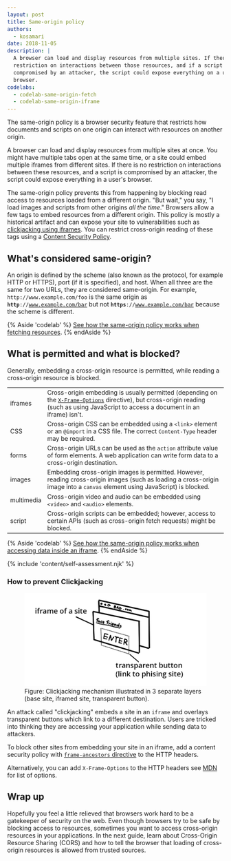 ```yaml
---
layout: post
title: Same-origin policy
authors:
  - kosamari
date: 2018-11-05
description: |
  A browser can load and display resources from multiple sites. If there is no
  restriction on interactions between those resources, and if a script is
  compromised by an attacker, the script could expose everything on a user's
  browser.
codelabs:
  - codelab-same-origin-fetch
  - codelab-same-origin-iframe
---
```


The same-origin policy is a browser security feature that restricts how
documents and scripts on one origin can interact with resources
on another origin.

A browser can load and display resources from multiple sites at once. You might have
multiple tabs open at the same time, or a site could embed multiple iframes from
different sites. If there is no restriction on interactions between these
resources, and a script is compromised by an attacker, the script could
expose everything in a user's browser.

The same-origin policy prevents this from happening by blocking read access to
resources loaded from a different origin. "But wait," you say, "I load images
and scripts from other origins _all the time_." Browsers allow a few tags to
embed resources from a different origin. This policy is mostly a historical
artifact and can expose your site to vulnerabilities such as [clickjacking using
iframes](#how-to-prevent-clickjacking). You can restrict cross-origin reading
of these tags using a [Content Security
Policy](https://developers.google.com/web/fundamentals/security/csp/).

## What's considered same-origin?

An origin is defined by the scheme (also known as the  protocol, for example
HTTP or HTTPS), port (if it is specified), and host. When all three are the same
for two URLs, they are considered same-origin. For example,
`http://www.example.com/foo` is the same origin as
<code><strong>http</strong>://www.example.com/bar</code>
but not <code><strong>https</strong>://www.example.com/bar</code>
because the scheme is different.

{% Aside 'codelab' %}
[See how the same-origin policy works when fetching resources](/codelab-same-origin-fetch).
{% endAside %}

## What is permitted and what is blocked?

Generally, embedding a cross-origin resource is permitted, while reading a
cross-origin resource is blocked.

<div class="w-table-wrapper">
  <table>
    <tbody>
    <tr>
      <td>iframes</td>
      <td>
        Cross-origin embedding is usually permitted (depending on the <code><a href="https://developer.mozilla.org/en-US/docs/Web/HTTP/Headers/X-Frame-Options" rel="noopener">X-Frame-Options</a></code> directive), but cross-origin reading (such as using JavaScript to access a document in an iframe) isn't.
      </td>
    </tr>
    <tr>
      <td>CSS</td>
      <td>
        Cross-origin CSS can be embedded using a <code>&lt;link&gt;</code> element or an <code>@import</code> in a CSS file. The correct <code>Content-Type</code> header may be required.
      </td>
    </tr>
    <tr>
      <td>forms</td>
      <td>
        Cross-origin URLs can be used as the <code>action</code> attribute value of form elements. A web application can write form data to a cross-origin destination.
      </td>
    </tr>
    <tr>
      <td>images</td>
      <td>
        Embedding cross-origin images is permitted. However, reading cross-origin images (such as loading a cross-origin image into a <code>canvas</code> element using JavaScript) is blocked.
      </td>
    </tr>
    <tr>
      <td>multimedia</td>
      <td>
        Cross-origin video and audio can be embedded using <code>&lt;video&gt;</code> and <code>&lt;audio&gt;</code> elements.
      </td>
    </tr>
    <tr>
      <td>script</td>
      <td>
        Cross-origin scripts can be embedded; however, access to certain APIs (such as cross-origin fetch requests) might be blocked.
      </td>
    </tr>
    </tbody>
  </table>
</div>

{% Aside 'codelab' %}
[See how the same-origin policy works when accessing data inside an iframe](/codelab-same-origin-iframe).
{% endAside %}

{% include 'content/self-assessment.njk' %}

### How to prevent Clickjacking

<figure class="w-figure w-figure--inline-right">
  <img src="./clickjacking.png" alt="clickjacking">
  <figcaption class="w-figcaption">
    Figure: Clickjacking mechanism illustrated in 3 separate layers (base site,
    iframed site, transparent button).
  </figcaption>
</figure>

An attack called "clickjacking" embeds a site in an `iframe` and overlays
transparent buttons which link to a different destination. Users are tricked
into thinking they are accessing your application while sending data to
attackers.

To block other sites from embedding your site in an iframe, add a content
security policy with [`frame-ancestors`
directive](https://developer.mozilla.org/en-US/docs/Web/HTTP/Headers/Content-Security-Policy/frame-ancestors)
to the HTTP headers.

Alternatively, you can add `X-Frame-Options` to the HTTP headers see
[MDN](https://developer.mozilla.org/en-US/docs/Web/HTTP/Headers/X-Frame-Options)
for list of options.

## Wrap up

Hopefully you feel a little relieved that browsers work hard to be a gatekeeper
of security on the web. Even though browsers try to be safe by blocking access
to resources, sometimes you want to access cross-origin resources in your
applications. In the next guide, learn about Cross-Origin Resource Sharing
(CORS) and how to tell the browser that loading of cross-origin resources is
allowed from trusted sources.
